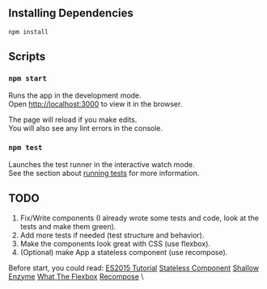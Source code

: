 ## Installing Dependencies

`npm install`

## Scripts

### `npm start`

Runs the app in the development mode.<br>
Open [http://localhost:3000](http://localhost:3000) to view it in the browser.

The page will reload if you make edits.<br>
You will also see any lint errors in the console.

### `npm test`

Launches the test runner in the interactive watch mode.<br>
See the section about [running tests](#running-tests) for more information.

## TODO
1. Fix/Write components (I already wrote some tests and code, look at the tests and make them green).
2. Add more tests if needed (test structure and behavior).
3. Make the components look great with CSS (use flexbox).
4. (Optional) make App a stateless component (use recompose).

Before start, you could read:
[ES2015 Tutorial](https://babeljs.io/docs/learn-es2015/)
[Stateless Component](https://facebook.github.io/react/blog/2015/10/07/react-v0.14.html#stateless-functional-components)
[Shallow Enzyme](https://github.com/airbnb/enzyme/blob/master/docs/api/shallow.md)
[What The Flexbox](https://www.youtube.com/watch?v=Vj7NZ6FiQvo&list=PLu8EoSxDXHP7xj_y6NIAhy0wuCd4uVdid)
[Recompose](https://github.com/acdlite/recompose/blob/master/docs/API.md)
\
